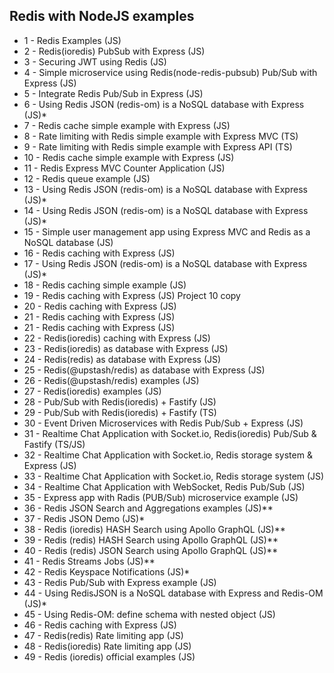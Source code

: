 ## Redis with NodeJS examples

- 1 - Redis Examples (JS)
- 2 - Redis(ioredis) PubSub with Express (JS)
- 3 - Securing JWT using Redis (JS)
- 4 - Simple microservice using Redis(node-redis-pubsub) Pub/Sub with Express (JS)
- 5 - Integrate Redis Pub/Sub in Express (JS)
- 6 - Using Redis JSON (redis-om) is a NoSQL database with Express (JS)\*
- 7 - Redis cache simple example with Express (JS)
- 8 - Rate limiting with Redis simple example with Express MVC (TS)
- 9 - Rate limiting with Redis simple example with Express API (TS)
- 10 - Redis cache simple example with Express (JS)
- 11 - Redis Express MVC Counter Application (JS)
- 12 - Redis queue example (JS)
- 13 - Using Redis JSON (redis-om) is a NoSQL database with Express (JS)\*
- 14 - Using Redis JSON (redis-om) is a NoSQL database with Express (JS)\*
- 15 - Simple user management app using Express MVC and Redis as a NoSQL database (JS)
- 16 - Redis caching with Express (JS)
- 17 - Using Redis JSON (redis-om) is a NoSQL database with Express (JS)\*
- 18 - Redis caching simple example (JS)
- 19 - Redis caching with Express (JS) Project 10 copy
- 20 - Redis caching with Express (JS)
- 21 - Redis caching with Express (JS)
- 21 - Redis caching with Express (JS)
- 22 - Redis(ioredis) caching with Express (JS)
- 23 - Redis(ioredis) as database with Express (JS)
- 24 - Redis(redis) as database with Express (JS)
- 25 - Redis(@upstash/redis) as database with Express (JS)
- 26 - Redis(@upstash/redis) examples (JS)
- 27 - Redis(ioredis) examples (JS)
- 28 - Pub/Sub with Redis(ioredis) + Fastify (JS)
- 29 - Pub/Sub with Redis(ioredis) + Fastify (TS)
- 30 - Event Driven Microservices with Redis Pub/Sub + Express (JS)
- 31 - Realtime Chat Application with Socket.io, Redis(ioredis) Pub/Sub & Fastify (TS/JS)
- 32 - Realtime Chat Application with Socket.io, Redis storage system & Express (JS)
- 33 - Realtime Chat Application with Socket.io, Redis storage system (JS)
- 34 - Realtime Chat Application with WebSocket, Redis Pub/Sub (JS)
- 35 - Express app with Radis (PUB/Sub) microservice example (JS)
- 36 - Redis JSON Search and Aggregations examples (JS)\*\*
- 37 - Redis JSON Demo (JS)\*
- 38 - Redis (ioredis) HASH Search using Apollo GraphQL (JS)\*\*
- 39 - Redis (redis) HASH Search using Apollo GraphQL (JS)\*\*
- 40 - Redis (redis) JSON Search using Apollo GraphQL (JS)\*\*
- 41 - Redis Streams Jobs (JS)\*\*
- 42 - Redis Keyspace Notifications (JS)\*
- 43 - Redis Pub/Sub with Express example (JS)
- 44 - Using RedisJSON is a NoSQL database with Express and Redis-OM (JS)\*
- 45 - Using Redis-OM: define schema with nested object (JS)
- 46 - Redis caching with Express (JS)
- 47 - Redis(redis) Rate limiting app (JS)
- 48 - Redis(ioredis) Rate limiting app (JS)
- 49 - Redis (ioredis) official examples (JS)
